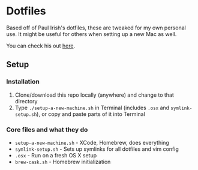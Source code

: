 # Dotfiles

Based off of Paul Irish's dotfiles, these are tweaked for my own personal use. It might be useful for others when setting up a new Mac as well.

You can check his out [here](https://github.com/paulirish/dotfiles).

## Setup

### Installation

1. Clone/download this repo locally (anywhere) and change to that directory
1. Type `./setup-a-new-machine.sh` in Terminal (includes `.osx` and `symlink-setup.sh`), or copy and paste parts of it into Terminal

### Core files and what they do

* `setup-a-new-machine.sh` - XCode, Homebrew, does everything
* `symlink-setup.sh` - Sets up symlinks for all dotfiles and vim config
* `.osx` - Run on a fresh OS X setup
* `brew-cask.sh` - Homebrew initialization
